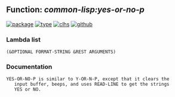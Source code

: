 ## Function: ***common-lisp:yes-or-no-p***
[![package](https://img.shields.io/badge/Package-COMMON--LISP-5f9ea0.svg?style=social&colorA=999999)](../) [![type](https://img.shields.io/badge/Type-Function-5f9ea0.svg?style=social&colorA=999999)](../#function) [![clhs](https://img.shields.io/badge/CLHS-YES--OR--NO--P-5f9ea0.svg?style=social&colorA=999999)](http://www.lispworks.com/documentation/HyperSpec/Body/f_y_or_n.htm) [![github](https://img.shields.io/badge/GitHub-View_the_source-5f9ea0.svg?style=social&colorA=999999&logo=github)](https://github.com/sbcl/sbcl/blob/master/src/code/query.lisp/) 
### Lambda list
```
(&OPTIONAL FORMAT-STRING &REST ARGUMENTS)
```
### Documentation
```
YES-OR-NO-P is similar to Y-OR-N-P, except that it clears the
   input buffer, beeps, and uses READ-LINE to get the strings
   YES or NO.
```

